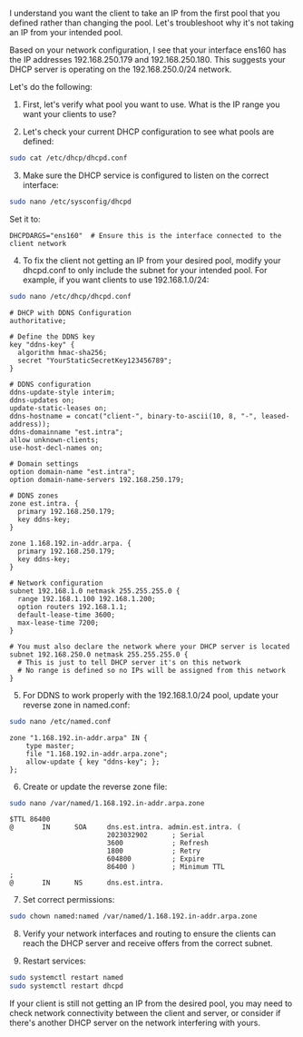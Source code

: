 I understand you want the client to take an IP from the first pool that you defined rather than changing the pool. Let's troubleshoot why it's not taking an IP from your intended pool.

Based on your network configuration, I see that your interface ens160 has the IP addresses 192.168.250.179 and 192.168.250.180. This suggests your DHCP server is operating on the 192.168.250.0/24 network.

Let's do the following:

1. First, let's verify what pool you want to use. What is the IP range you want your clients to use?

2. Let's check your current DHCP configuration to see what pools are defined:

```bash
sudo cat /etc/dhcp/dhcpd.conf
```

3. Make sure the DHCP service is configured to listen on the correct interface:

```bash
sudo nano /etc/sysconfig/dhcpd
```

Set it to:
```
DHCPDARGS="ens160"  # Ensure this is the interface connected to the client network
```

4. To fix the client not getting an IP from your desired pool, modify your dhcpd.conf to only include the subnet for your intended pool. For example, if you want clients to use 192.168.1.0/24:

```bash
sudo nano /etc/dhcp/dhcpd.conf
```

```
# DHCP with DDNS Configuration
authoritative;

# Define the DDNS key
key "ddns-key" {
  algorithm hmac-sha256;
  secret "YourStaticSecretKey123456789";
}

# DDNS configuration
ddns-update-style interim;
ddns-updates on;
update-static-leases on;
ddns-hostname = concat("client-", binary-to-ascii(10, 8, "-", leased-address));
ddns-domainname "est.intra";
allow unknown-clients;
use-host-decl-names on;

# Domain settings
option domain-name "est.intra";
option domain-name-servers 192.168.250.179;

# DDNS zones
zone est.intra. {
  primary 192.168.250.179;
  key ddns-key;
}

zone 1.168.192.in-addr.arpa. {
  primary 192.168.250.179;
  key ddns-key;
}

# Network configuration
subnet 192.168.1.0 netmask 255.255.255.0 {
  range 192.168.1.100 192.168.1.200;
  option routers 192.168.1.1;
  default-lease-time 3600;
  max-lease-time 7200;
}

# You must also declare the network where your DHCP server is located
subnet 192.168.250.0 netmask 255.255.255.0 {
  # This is just to tell DHCP server it's on this network
  # No range is defined so no IPs will be assigned from this network
}
```

5. For DDNS to work properly with the 192.168.1.0/24 pool, update your reverse zone in named.conf:

```bash
sudo nano /etc/named.conf
```

```
zone "1.168.192.in-addr.arpa" IN {
    type master;
    file "1.168.192.in-addr.arpa.zone";
    allow-update { key "ddns-key"; };
};
```

6. Create or update the reverse zone file:

```bash
sudo nano /var/named/1.168.192.in-addr.arpa.zone
```

```
$TTL 86400
@       IN      SOA     dns.est.intra. admin.est.intra. (
                        2023032902      ; Serial
                        3600            ; Refresh
                        1800            ; Retry
                        604800          ; Expire
                        86400 )         ; Minimum TTL
;
@       IN      NS      dns.est.intra.
```

7. Set correct permissions:

```bash
sudo chown named:named /var/named/1.168.192.in-addr.arpa.zone
```

8. Verify your network interfaces and routing to ensure the clients can reach the DHCP server and receive offers from the correct subnet.

9. Restart services:

```bash
sudo systemctl restart named
sudo systemctl restart dhcpd
```

If your client is still not getting an IP from the desired pool, you may need to check network connectivity between the client and server, or consider if there's another DHCP server on the network interfering with yours.
